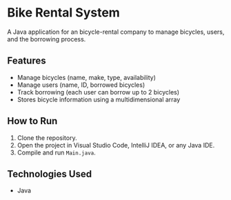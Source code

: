 # Bike Rental System

A Java application for an bicycle-rental company to manage bicycles, users, and the borrowing process.

## Features
- Manage bicycles (name, make, type, availability)
- Manage users (name, ID, borrowed bicycles)
- Track borrowing (each user can borrow up to 2 bicycles)
- Stores bicycle information using a multidimensional array

## How to Run
1. Clone the repository.
2. Open the project in Visual Studio Code, IntelliJ IDEA, or any Java IDE.
3. Compile and run `Main.java`.

## Technologies Used
- Java


